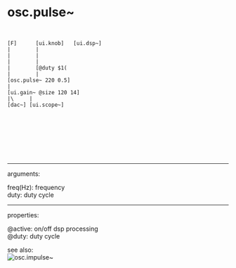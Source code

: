# osc.pulse~

```


[F]      [ui.knob]   [ui.dsp~]
|        |
|        |
|        |
|        [@duty $1(
|        |
[osc.pulse~ 220 0.5]
|
[ui.gain~ @size 120 14]
|\     |
[dac~] [ui.scope~]







            
```
---
arguments:

freq(Hz): frequency<br>
duty: duty cycle<br>

---
properties:

@active: on/off dsp
            processing<br>
@duty: duty
            cycle<br>

see also:<br>
![osc.impulse~]("img/object_osc.impulse~.png")
